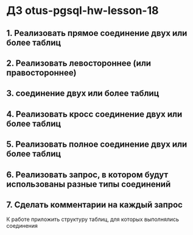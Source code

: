 # ДЗ otus-pgsql-hw-lesson-18

## 1. Реализовать прямое соединение двух или более таблиц

## 2. Реализовать левостороннее (или правостороннее)

## 3. соединение двух или более таблиц

## 4. Реализовать кросс соединение двух или более таблиц

## 5. Реализовать полное соединение двух или более таблиц

## 6. Реализовать запрос, в котором будут использованы разные типы соединений

## 7. Сделать комментарии на каждый запрос



К работе приложить структуру таблиц, для которых выполнялись соединения
